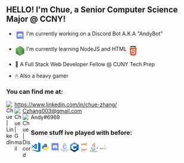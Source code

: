 ## HELLO! I'm Chue, a Senior Computer Science Major @ CCNY!
- <img align="middle" alt="Discord" width="26px" src="https://raw.githubusercontent.com/github/explore/master/topics/discord/discord.png"/> I'm currently working on a Discord Bot A.K.A "AndyBot"
- <img align="middle" alt="Node.js" width="26px" src="https://raw.githubusercontent.com/github/explore/80688e429a7d4ef2fca1e82350fe8e3517d3494d/topics/nodejs/nodejs.png"/> I'm currently learning NodeJS and HTML <img align="middle" alt="HTML" width="26px" src="https://raw.githubusercontent.com/github/explore/master/topics/html/html.png"/>
- 🌃 A Full Stack Web Developer Fellow @ CUNY Tech Prep 

- 🖱 Also a heavy gamer

### You can find me at:

<img align="left" alt="Chue | LinkedIn" width="22px" src="https://cdn.jsdelivr.net/npm/simple-icons@v3/icons/linkedin.svg" />https://www.linkedin.com/in/chue-zhang/<br />
<img align="left" alt="Chue | Gmail" width="22px" src="https://raw.githubusercontent.com/simple-icons/simple-icons/55a3163a72055b34964218325eb782d978efd661/icons/google.svg" />Czhang003@gmail.com<br />
<img align="left" alt="Chue | Discord" width="22px" src="https://raw.githubusercontent.com/simple-icons/simple-icons/55a3163a72055b34964218325eb782d978efd661/icons/discord.svg" />Andy#6969

### Some stuff ive played with before:

<img align="left" alt="VScode" width="26px" src="https://raw.githubusercontent.com/github/explore/80688e429a7d4ef2fca1e82350fe8e3517d3494d/topics/visual-studio-code/visual-studio-code.png" />
<img align="left" alt="Python" width="26px" src="https://raw.githubusercontent.com/github/explore/80688e429a7d4ef2fca1e82350fe8e3517d3494d/topics/python/python.png" />
<img align="left" alt="Discord" width="26px" src="https://raw.githubusercontent.com/github/explore/master/topics/discord/discord.png" />
<img align="left" alt="C" width="26px" src="https://raw.githubusercontent.com/github/explore/master/topics/c/c.png" />
<img align="left" alt="C++" width="26px" src="https://raw.githubusercontent.com/github/explore/master/topics/cpp/cpp.png" />
<img align="left" alt="Jupyter" width="26px" src="https://raw.githubusercontent.com/github/explore/master/topics/jupyter-notebook/jupyter-notebook.png" />
<img align="left" alt="Java" width="26px" src="https://raw.githubusercontent.com/github/explore/master/topics/java/java.png" />
<img align="left" alt="MySQL" width="26px" src="https://raw.githubusercontent.com/github/explore/80688e429a7d4ef2fca1e82350fe8e3517d3494d/topics/mysql/mysql.png" />


